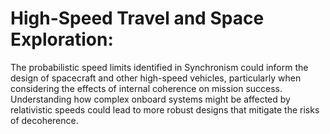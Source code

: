# High-Speed Travel and Space Exploration:

The probabilistic speed limits identified in Synchronism could inform
the design of spacecraft and other high-speed vehicles, particularly
when considering the effects of internal coherence on mission success.
Understanding how complex onboard systems might be affected by
relativistic speeds could lead to more robust designs that mitigate the
risks of decoherence.